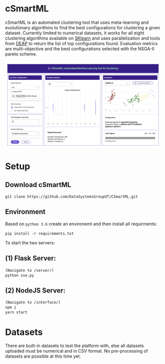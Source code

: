 # cSmartML
cSmartML is an automated clustering tool that uses meta-learning and evolutionary algorithms to find the best configurations for clustering a given dataset. Currently limited to numerical datasets, it works for all eight clustering algorithms available on [SKlearn](https://scikit-learn.org/stable/modules/clustering.html) and uses parallelization and tools from [DEAP](https://deap.readthedocs.io/en/master/index.html) to return the list of top configurations found. Evaluation metrics are multi-objective and the best configurations selected with the NSGA-II pareto scheme.

![Demo](https://github.com/DataSystemsGroupUT/CSmartML/blob/master/img/cSmartML.png?raw=true)

# Setup

## Download cSmartML
```
git clone https://github.com/DataSystemsGroupUT/CSmartML.git
```
## Environment

Based on ```python 3.6``` create an environemt and then install all requirments:

```
pip install -r requirements.txt
```

To start the two servers:
## (1) Flask Server:
```
(Navigate to /server/)
python sse.py
```

## (2) NodeJS Server:

```
(Navigate to /interface/)
npm i
yarn start
```

# Datasets

There are built-in datasets to test the platform with, else all datasets uploaded must be numerical and in CSV format. No pre-processing of datasets are possible at this time yet.

